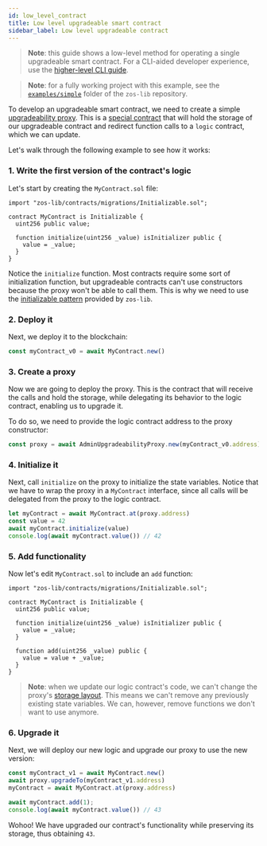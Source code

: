 ```yaml
---
id: low_level_contract
title: Low level upgradeable smart contract
sidebar_label: Low level upgradeable contract
---
```


> **Note**: this guide shows a low-level method for operating a single upgradeable smart contract. For a CLI-aided developer experience, use the [higher-level CLI guide](setup.md).

> **Note**: for a fully working project with this example, see the [`examples/simple`](https://github.com/zeppelinos/zos-lib/tree/master/examples/simple) folder of the `zos-lib` repository.

To develop an upgradeable smart contract, we need to create a simple [upgradeability proxy](https://blog.zeppelinos.org/proxy-patterns/). This is a [special contract](advanced.md#the-proxy-system) that will hold the storage of our upgradeable contract and redirect function calls to a `logic` contract, which we can update.

Let's walk through the following example to see how it works:

### 1. Write the first version of the contract's logic

Let's start by creating the `MyContract.sol` file:

```sol
import "zos-lib/contracts/migrations/Initializable.sol";

contract MyContract is Initializable {
  uint256 public value;

  function initialize(uint256 _value) isInitializer public {
    value = _value;
  }
}
```

Notice the `initialize` function. Most contracts require some sort of initialization function, but upgradeable contracts can't use constructors because the proxy won't be able to call them. This is why we need to use the [initializable pattern](advanced.md#initializers-vs-constructors) provided by `zos-lib`.

### 2. Deploy it

Next, we deploy it to the blockchain:

```js
const myContract_v0 = await MyContract.new()
```

### 3. Create a proxy

Now we are going to deploy the proxy. This is the contract that will receive the calls and hold the storage, while delegating its behavior to the logic contract, enabling us to upgrade it.

To do so, we need to provide the logic contract address to the proxy constructor:

```js
const proxy = await AdminUpgradeabilityProxy.new(myContract_v0.address)
```

### 4. Initialize it

Next, call `initialize` on the proxy to initialize the state variables. Notice that we have to wrap the proxy in a `MyContract` interface, since all calls will be delegated from the proxy to the logic contract.

```js
let myContract = await MyContract.at(proxy.address)
const value = 42
await myContract.initialize(value)
console.log(await myContract.value()) // 42
```

### 5. Add functionality

Now let's edit `MyContract.sol` to include an `add` function:

```sol
import "zos-lib/contracts/migrations/Initializable.sol";

contract MyContract is Initializable {
  uint256 public value;

  function initialize(uint256 _value) isInitializer public {
    value = _value;
  }

  function add(uint256 _value) public {
    value = value + _value;
  }
}
```

> **Note**: when we update our logic contract's code, we can't change the proxy's [storage layout](advanced.md#preserving-the-storage-structure). This means we can't remove any previously existing state variables. We can, however, remove functions we don't want to use anymore.

### 6. Upgrade it

Next, we will deploy our new logic and upgrade our proxy to use the new version:

```js
const myContract_v1 = await MyContract.new()
await proxy.upgradeTo(myContract_v1.address)
myContract = await MyContract.at(proxy.address)

await myContract.add(1);
console.log(await myContract.value()) // 43
```

Wohoo! We have upgraded our contract's functionality while preserving its storage, thus obtaining `43`.